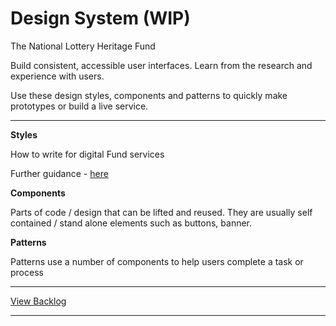 # Design System (WIP)
The National Lottery Heritage Fund

Build consistent, accessible user interfaces. Learn from the research and experience with users.

Use these design styles, components and patterns to quickly make prototypes or build a live service.

<hr>

**Styles**

How to write for digital Fund services

Further guidance - [here](https://github.com/heritagefund/content-patterns)



**Components**

Parts of code / design  that can be lifted and reused. They are usually self contained / stand alone elements such as buttons, banner.



**Patterns**

Patterns use a number of components to help users complete a task or process
**********************************************************************************

[View Backlog](https://github.com/heritagefund/Design/projects/1)

**********************************************************************************
